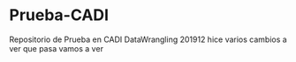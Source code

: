 # Prueba-CADI
Repositorio de Prueba en CADI DataWrangling 201912
hice varios cambios
a ver que pasa
vamos a ver
